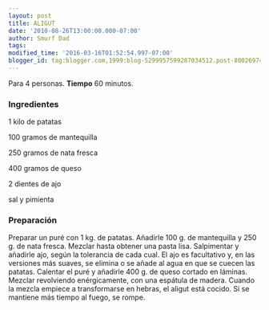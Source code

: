```yaml
---
layout: post
title: ALIGUT
date: '2010-08-26T13:00:00.000-07:00'
author: Smurf Dad
tags: 
modified_time: '2016-03-16T01:52:54.997-07:00'
blogger_id: tag:blogger.com,1999:blog-5299957599287034512.post-8002697410214656096
---
```


Para 4 personas.
<b>Tiempo</b> 60 minutos.

<h3>Ingredientes</h3>

1 kilo de patatas

100 gramos de mantequilla

250 gramos de nata fresca

400 gramos de queso

2 dientes de ajo

sal y pimienta

<h3>Preparación</h3>

Preparar un puré con 1 kg. de patatas. Añadirle 100 g. de mantequilla y 250 g. de nata fresca. Mezclar hasta obtener una pasta lisa. Salpimentar y añadirle ajo, según la tolerancia de cada cual. El ajo es facultativo y, en las versiones más suaves, se elimina o se añade al agua en que se cuecen las patatas. Calentar el puré y añadirle 400 g. de queso cortado en láminas. Mezclar revolviendo enérgicamente, con una espátula de madera. Cuando la mezcla empiece a transformarse en hebras, el aligut está cocido. Si se mantiene más tiempo al fuego, se rompe.

